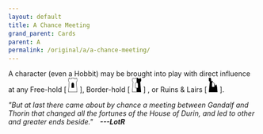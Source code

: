 ```yaml
---
layout: default
title: A Chance Meeting
grand_parent: Cards
parent: A
permalink: /original/a/a-chance-meeting/
---
```


A character (even a Hobbit) may be brought into play with direct influence at any Free-hold \[ ![](/assets/images/free-hold.svg) ], Border-hold \[ ![](/assets/images/border-hold.svg) ] , or Ruins & Lairs \[ ![](/assets/images/ruinlair.svg) ].

_"But at last there came about by chance a meeting between Gandalf and Thorin that changed all the fortunes of the House of Durin, and led to other and greater ends beside."&emsp;**---LotR**_ 
